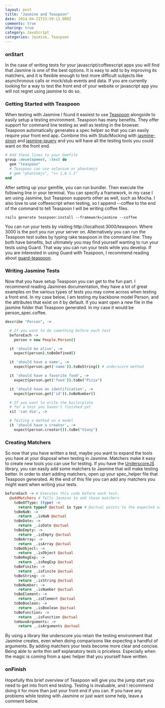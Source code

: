 ```yaml
---
layout: post
title: "Jasmine and Teaspoon"
date: 2014-04-21T23:59:13.000Z
comments: true
sharing: true
category: JavaScript
categories: Jasmine, Teaspoon
---
```


### onStart
In the case of writing tests for your javascript/coffeescript apps you will find that Jasmine is one of the best options. It is easy to add to by improving its matchers, and it is flexible enough to test more difficult subjects like asynchronous calls or mock/stub events and data. If you are currently looking for a way to test the front end of your website or javascript app you will not regret using jasmine to do so.

### Getting Started with Teaspoon
When testing with Jasmine I found it easiest to use [Teaspoon](https://github.com/modeset/teaspoon) alongside to easily setup a testing environment. Teaspoon has many benefits. They offer support for command line testing as well as testing in the browser. Teaspoon automatically generates a spec helper so that you can easily require your front end app. Combine this with Stub/Mocking with [jasmine-sinon](https://github.com/froots/jasmine-sinon) and [jasmine-jquery](https://github.com/velesin/jasmine-jquery) and you will have all the testing tools you could want on the front end.

```ruby
# Add these lines to your Gemfile
group :development, :test do
  gem "teaspoon"
  # Teaspoon can use selenium or phantomjs
  # gem "phantomjs", ">= 1.8.1.1"
end
```
After setting up your gemfile, you can run bundler. Then execute the following line in your terminal. You can specify a framework, in my case I am using Jasmine, but Teaspoon supports other as well, such as Mocha. I also love to use coffeescript when testing, so I append --coffee to the end of the command to tell Teaspoon I will be writing coffee files.
```
rails generate teaspoon:install --framework=jasmine --coffee
```
You can run your tests by visiting http://localhost:3000/teaspoon. Where 3000 is the port you run your server on.
Alternatively you can run the Teaspoon test suites by typing rake teaspoon in the command line. They both have benefits, but ultimately you may find yourself wanting to run your tests using Guard. That way you can run your tests while you develop. If you are interested in using Guard with Teaspoon, I recommend reading about [guard-teaspoon](https://github.com/modeset/guard-teaspoon).

### Writing Jasmine Tests
Now that you have setup Teaspoon you can get to the fun part. I recommend reading Jasmines documentation, they have a lot of great examples on the various types of tests you may come across when testing a front end. In my case below, I am testing my backbone model Person, and the attributes that exist on it by default. If you want open a new file in the jasmine folder that Teaspoon generated. In my case it would be person_spec.coffee.
```coffeescript
describe "Person", ->

  # If you want to do something before each test
  beforeEach ->
    person = new People.Person()

  it 'should be alive', ->
    expect(person).toBeDefined()

  it 'should have a name', ->
    expect(person.get('name')).toBeString() # underscore method

  it 'should have a favorite food', ->
    expect(person.get('food')).toBe("Pizza")

  it 'should have an identification', ->
    expect(person.get('id')).toBeNumber()

  # If you want to write the boilerplate
  # for a test you haven't finished yet
  xit 'can die', ->

  # Testing a method on a model
  it 'should have a creator', ->
    expect(person.creator()).toBe("Vinny")
```

### Creating Matchers
So now that you have written a test, maybe you want to expand the tools you have at your disposal when testing in Jasmine. Matchers make it easy to create new tools you can use for testing. If you have the [UnderscoreJS](http://underscorejs.org/) library, you can easily add some matchers to Jasmine that will make testing better. In order to start adding matchers, open up your spec_helper file that Teaspoon generated. At the end of this file you can add any matchers you might want when writing your tests.

```coffeescript
beforeEach -> # Executes this code before each test.
  @addMatchers # Tells Jasmine to add these matchers
    toBeOfType: (type) ->
      return typeof @actual is type # @actual points to the expected value
    toBeNaN: ->
      return _.isNaN @actual
    toBeDate: ->
      return _.isDate @actual
    toBeEmpty: ->
      return _.isEmpty @actual
    toBeArray: ->
      return _.isArray @actual
    toBeObject: ->
      return _.isObject @actual
    toBeRegExp: ->
      return _.isRegExp @actual
    toBeFinite: ->
      return _.isFinite @actual
    toBeString: ->
      return _.isString @actual
    toBeNumber: ->
      return _.isNumber @actual
    toBeElement: ->
      return _.isElement @actual
    toBeBoolean: ->
      return _.isBoolean @actual
    toBeFunction: ->
      return _.isFunction @actual
    toHaveArguments: ->
      return _.isArguments @actual
```
By using a library like underscore you retain the testing environment that Jasmine creates, even when doing comparisons like expecting a handful of arguments. By adding matchers your tests become more clear and concise. Being able to write thin self explanatory tests is priceless. Especially when the magic is coming from a spec helper that you yourself have written.

### onFinish
Hopefully this brief overview of Teaspoon will give you the jump start you need to get into front end testing. Testing is invaluable, and I recommend doing it for more than just your front end if you can. If you have any problems while testing with Jasmine or just want some help, leave a comment below.
